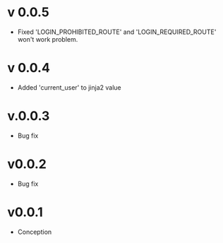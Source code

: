 # v 0.0.5
- Fixed 'LOGIN_PROHIBITED_ROUTE' and 'LOGIN_REQUIRED_ROUTE' won't work problem.

# v 0.0.4
- Added 'current_user' to jinja2 value

# v.0.0.3
- Bug fix

# v0.0.2
- Bug fix

# v0.0.1
- Conception